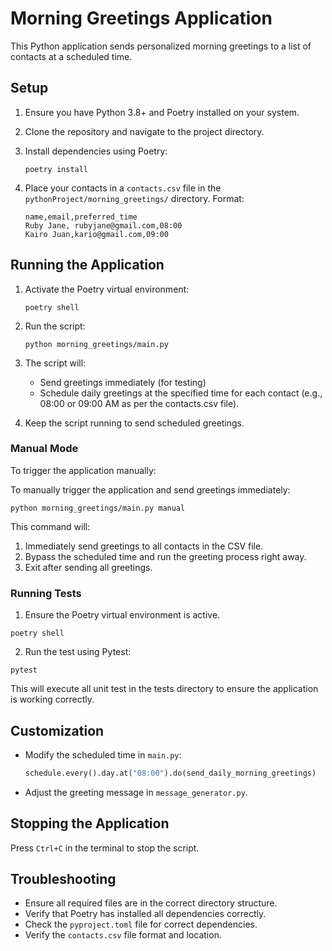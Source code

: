 # Morning Greetings Application

This Python application sends personalized morning greetings to a list of contacts at a scheduled time.

## Setup

1. Ensure you have Python 3.8+ and Poetry installed on your system.

2. Clone the repository and navigate to the project directory.

3. Install dependencies using Poetry:
   ```
   poetry install
   ```

4. Place your contacts in a `contacts.csv` file in the `pythonProject/morning_greetings/` directory. Format:
   ```
   name,email,preferred_time
   Ruby Jane, rubyjane@gmail.com,08:00
   Kairo Juan,kario@gmail.com,09:00
   ```

## Running the Application

1. Activate the Poetry virtual environment:
   ```
   poetry shell
   ```

2. Run the script:
   ```
   python morning_greetings/main.py

   ```

3. The script will:
   - Send greetings immediately (for testing)
   - Schedule daily greetings at the specified time for each contact (e.g., 08:00 or 09:00 AM as per the contacts.csv file).

4. Keep the script running to send scheduled greetings.


### Manual Mode

To trigger the application manually:

To manually trigger the application and send greetings immediately:

```
python morning_greetings/main.py manual

```

This command will:
1. Immediately send greetings to all contacts in the CSV file.
2. Bypass the scheduled time and run the greeting process right away.
3. Exit after sending all greetings.

### Running Tests

1. Ensure the Poetry virtual environment is active.
```
poetry shell
```

2. Run the test using Pytest: 
```
pytest
```

This will execute all unit test in the tests directory to ensure the application is working correctly.

## Customization

- Modify the scheduled time in `main.py`:
  ```python
  schedule.every().day.at("08:00").do(send_daily_morning_greetings)
  ```

- Adjust the greeting message in `message_generator.py`.

## Stopping the Application

Press `Ctrl+C` in the terminal to stop the script.

## Troubleshooting

- Ensure all required files are in the correct directory structure.
- Verify that Poetry has installed all dependencies correctly.
- Check the `pyproject.toml` file for correct dependencies.
- Verify the `contacts.csv` file format and location.